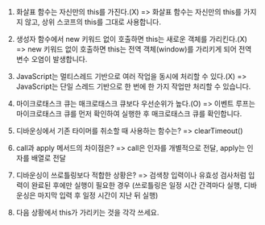 1. 화살표 함수는 자신만의 this를 가진다.(X)
   => 화살표 함수는 자신만의 this를 가지지 않고, 상위 스코프의 this를 그대로 사용합니다.

2. 생성자 함수에서 new 키워드 없이 호출하면 this는 새로운 객체를 가리킨다.(X)
   => new 키워드 없이 호출하면 this는 전역 객체(window)를 가리키게 되어 전역 변수 오염이 발생합니다.

3. JavaScript는 멀티스레드 기반으로 여러 작업을 동시에 처리할 수 있다.(X)
   => JavaScript는 단일 스레드 기반으로 한 번에 한 가지 작업만 처리할 수 있습니다.

4. 마이크로태스크 큐는 매크로태스크 큐보다 우선순위가 높다.(O)
   => 이벤트 루프는 마이크로태스크 큐를 먼저 확인하여 실행한 후 매크로태스크 큐를 확인합니다.

5. 디바운싱에서 기존 타이머를 취소할 때 사용하는 함수는?
   => clearTimeout()

6. call과 apply 메서드의 차이점은?
   => call은 인자를 개별적으로 전달, apply는 인자를 배열로 전달

7. 디바운싱이 쓰로틀링보다 적합한 상황은?
   => 검색창 입력이나 유효성 검사처럼 입력이 완료된 후에만 실행이 필요한 경우
   (쓰로틀링은 일정 시간 간격마다 실행, 디바운싱은 마지막 입력 후 일정 시간이 지난 뒤 실행)

8. 다음 상황에서 this가 가리키는 것을 각각 쓰세요.
